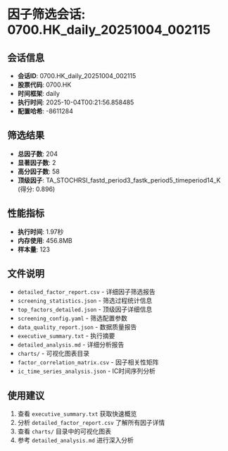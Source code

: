# 因子筛选会话: 0700.HK_daily_20251004_002115

## 会话信息
- **会话ID**: 0700.HK_daily_20251004_002115
- **股票代码**: 0700.HK
- **时间框架**: daily
- **执行时间**: 2025-10-04T00:21:56.858485
- **配置哈希**: -8611284

## 筛选结果
- **总因子数**: 204
- **显著因子数**: 2
- **高分因子数**: 58
- **顶级因子**: TA_STOCHRSI_fastd_period3_fastk_period5_timeperiod14_K (得分: 0.896)

## 性能指标
- **执行时间**: 1.97秒
- **内存使用**: 456.8MB
- **样本量**: 123

## 文件说明
- `detailed_factor_report.csv` - 详细因子筛选报告
- `screening_statistics.json` - 筛选过程统计信息
- `top_factors_detailed.json` - 顶级因子详细信息
- `screening_config.yaml` - 筛选配置参数
- `data_quality_report.json` - 数据质量报告
- `executive_summary.txt` - 执行摘要
- `detailed_analysis.md` - 详细分析报告
- `charts/` - 可视化图表目录
- `factor_correlation_matrix.csv` - 因子相关性矩阵
- `ic_time_series_analysis.json` - IC时间序列分析

## 使用建议
1. 查看 `executive_summary.txt` 获取快速概览
2. 分析 `detailed_factor_report.csv` 了解所有因子详情
3. 查看 `charts/` 目录中的可视化图表
4. 参考 `detailed_analysis.md` 进行深入分析
